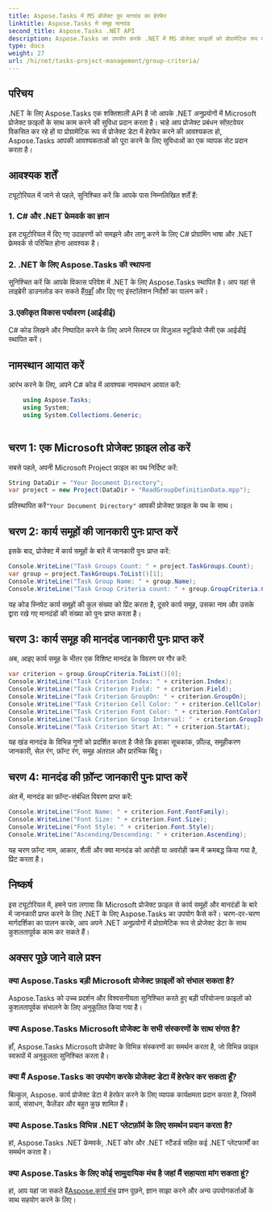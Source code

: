 ```yaml
---
title: Aspose.Tasks में MS प्रोजेक्ट ग्रुप मानदंड का हेरफेर
linktitle: Aspose.Tasks में समूह मानदंड
second_title: Aspose.Tasks .NET API
description: Aspose.Tasks का उपयोग करके .NET में MS प्रोजेक्ट फ़ाइलों को प्रोग्रामेटिक रूप से हेरफेर करने का तरीका जानें। कार्य समूह और मानदंड जानकारी चरण-दर-चरण उदाहरण पुनः प्राप्त करें।
type: docs
weight: 27
url: /hi/net/tasks-project-management/group-criteria/
---
```

## परिचय
.NET के लिए Aspose.Tasks एक शक्तिशाली API है जो आपके .NET अनुप्रयोगों में Microsoft प्रोजेक्ट फ़ाइलों के साथ काम करने की सुविधा प्रदान करता है। चाहे आप प्रोजेक्ट प्रबंधन सॉफ़्टवेयर विकसित कर रहे हों या प्रोग्रामेटिक रूप से प्रोजेक्ट डेटा में हेरफेर करने की आवश्यकता हो, Aspose.Tasks आपकी आवश्यकताओं को पूरा करने के लिए सुविधाओं का एक व्यापक सेट प्रदान करता है।
## आवश्यक शर्तें
ट्यूटोरियल में जाने से पहले, सुनिश्चित करें कि आपके पास निम्नलिखित शर्तें हैं:
### 1. C# और .NET फ्रेमवर्क का ज्ञान
इस ट्यूटोरियल में दिए गए उदाहरणों को समझने और लागू करने के लिए C# प्रोग्रामिंग भाषा और .NET फ्रेमवर्क से परिचित होना आवश्यक है।
### 2. .NET के लिए Aspose.Tasks की स्थापना
 सुनिश्चित करें कि आपके विकास परिवेश में .NET के लिए Aspose.Tasks स्थापित है। आप यहां से लाइब्रेरी डाउनलोड कर सकते हैं[यहाँ](https://releases.aspose.com/tasks/net/) और दिए गए इंस्टॉलेशन निर्देशों का पालन करें।
### 3.एकीकृत विकास पर्यावरण (आईडीई)
C# कोड लिखने और निष्पादित करने के लिए अपने सिस्टम पर विज़ुअल स्टूडियो जैसी एक आईडीई स्थापित करें।

## नामस्थान आयात करें
आरंभ करने के लिए, अपने C# कोड में आवश्यक नामस्थान आयात करें:
```csharp
    using Aspose.Tasks;
    using System;
    using System.Collections.Generic;
    
```
## चरण 1: एक Microsoft प्रोजेक्ट फ़ाइल लोड करें
सबसे पहले, अपनी Microsoft Project फ़ाइल का पथ निर्दिष्ट करें:
```csharp
String DataDir = "Your Document Directory";
var project = new Project(DataDir + "ReadGroupDefinitionData.mpp");
```
 प्रतिस्थापित करें`"Your Document Directory"` आपकी प्रोजेक्ट फ़ाइल के पथ के साथ।
## चरण 2: कार्य समूहों की जानकारी पुनः प्राप्त करें
इसके बाद, प्रोजेक्ट में कार्य समूहों के बारे में जानकारी पुनः प्राप्त करें:
```csharp
Console.WriteLine("Task Groups Count: " + project.TaskGroups.Count);
var group = project.TaskGroups.ToList()[1];
Console.WriteLine("Task Group Name: " + group.Name);
Console.WriteLine("Task Group Criteria count: " + group.GroupCriteria.Count);
```
यह कोड स्निपेट कार्य समूहों की कुल संख्या को प्रिंट करता है, दूसरे कार्य समूह, उसका नाम और उसके द्वारा रखे गए मानदंडों की संख्या को पुनः प्राप्त करता है।
## चरण 3: कार्य समूह की मानदंड जानकारी पुनः प्राप्त करें
अब, आइए कार्य समूह के भीतर एक विशिष्ट मानदंड के विवरण पर गौर करें:
```csharp
var criterion = group.GroupCriteria.ToList()[0];
Console.WriteLine("Task Criterion Index: " + criterion.Index);
Console.WriteLine("Task Criterion Field: " + criterion.Field);
Console.WriteLine("Task Criterion GroupOn: " + criterion.GroupOn);
Console.WriteLine("Task Criterion Cell Color: " + criterion.CellColor);
Console.WriteLine("Task Criterion Font Color: " + criterion.FontColor);
Console.WriteLine("Task Criterion Group Interval: " + criterion.GroupInterval);
Console.WriteLine("Task Criterion Start At: " + criterion.StartAt);
```
यह खंड मानदंड के विभिन्न गुणों को प्रदर्शित करता है जैसे कि इसका सूचकांक, फ़ील्ड, समूहीकरण जानकारी, सेल रंग, फ़ॉन्ट रंग, समूह अंतराल और प्रारंभिक बिंदु।
## चरण 4: मानदंड की फ़ॉन्ट जानकारी पुनः प्राप्त करें
अंत में, मानदंड का फ़ॉन्ट-संबंधित विवरण प्राप्त करें:
```csharp
Console.WriteLine("Font Name: " + criterion.Font.FontFamily);
Console.WriteLine("Font Size: " + criterion.Font.Size);
Console.WriteLine("Font Style: " + criterion.Font.Style);
Console.WriteLine("Ascending/Descending: " + criterion.Ascending);
```
यह चरण फ़ॉन्ट नाम, आकार, शैली और क्या मानदंड को आरोही या अवरोही क्रम में क्रमबद्ध किया गया है, प्रिंट करता है।

## निष्कर्ष
इस ट्यूटोरियल में, हमने पता लगाया कि Microsoft प्रोजेक्ट फ़ाइल से कार्य समूहों और मानदंडों के बारे में जानकारी प्राप्त करने के लिए .NET के लिए Aspose.Tasks का उपयोग कैसे करें। चरण-दर-चरण मार्गदर्शिका का पालन करके, आप अपने .NET अनुप्रयोगों में प्रोग्रामेटिक रूप से प्रोजेक्ट डेटा के साथ कुशलतापूर्वक काम कर सकते हैं।
## अक्सर पूछे जाने वाले प्रश्न
### क्या Aspose.Tasks बड़ी Microsoft प्रोजेक्ट फ़ाइलों को संभाल सकता है?
Aspose.Tasks को उच्च प्रदर्शन और विश्वसनीयता सुनिश्चित करते हुए बड़ी परियोजना फ़ाइलों को कुशलतापूर्वक संभालने के लिए अनुकूलित किया गया है।
### क्या Aspose.Tasks Microsoft प्रोजेक्ट के सभी संस्करणों के साथ संगत है?
हाँ, Aspose.Tasks Microsoft प्रोजेक्ट के विभिन्न संस्करणों का समर्थन करता है, जो विभिन्न फ़ाइल स्वरूपों में अनुकूलता सुनिश्चित करता है।
### क्या मैं Aspose.Tasks का उपयोग करके प्रोजेक्ट डेटा में हेरफेर कर सकता हूँ?
बिल्कुल, Aspose. कार्य प्रोजेक्ट डेटा में हेरफेर करने के लिए व्यापक कार्यक्षमता प्रदान करता है, जिसमें कार्य, संसाधन, कैलेंडर और बहुत कुछ शामिल हैं।
### क्या Aspose.Tasks विभिन्न .NET प्लेटफ़ॉर्म के लिए समर्थन प्रदान करता है?
हां, Aspose.Tasks .NET फ्रेमवर्क, .NET कोर और .NET स्टैंडर्ड सहित कई .NET प्लेटफार्मों का समर्थन करता है।
### क्या Aspose.Tasks के लिए कोई सामुदायिक मंच है जहां मैं सहायता मांग सकता हूं?
 हां, आप यहां जा सकते हैं[Aspose.कार्य मंच](https://forum.aspose.com/c/tasks/15) प्रश्न पूछने, ज्ञान साझा करने और अन्य उपयोगकर्ताओं के साथ सहयोग करने के लिए।